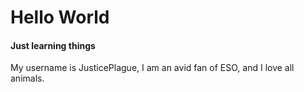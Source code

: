 # Hello World
<h4> Just learning things</h4>
<p> My username is JusticePlague, I am an avid fan of ESO, and I love all animals.